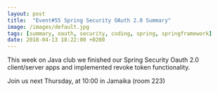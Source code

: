 ```yaml
---
layout: post
title:  "Event#55 Spring Security OAuth 2.0 Summary"
image: /images/default.jpg
tags: [summary, oauth, security, coding, spring, springframework]
date: 2018-04-13 18:22:00 +0200
---
```


This week on Java club
we finished our Spring Security Oauth 2.0 client/server apps and implemented revoke token functionality. []()

Join us next Thursday, at 10:00 in Jamaika (room 223)

